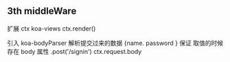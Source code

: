 ## 3th middleWare
扩展 ctx
koa-views
ctx.render()

引入 koa-bodyParser 解析提交过来的数据 {name. password }
保证 取值的时候存在 body 属性 
.post('/signin')
ctx.request.body
